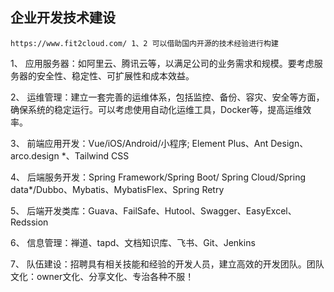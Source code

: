 ## 企业开发技术建设

``
https://www.fit2cloud.com/ 1、2 可以借助国内开源的技术经验进行构建
``

1、 应用服务器：如阿里云、腾讯云等，以满足公司的业务需求和规模。要考虑服务器的安全性、稳定性、可扩展性和成本效益。

2、 运维管理：建立一套完善的运维体系，包括监控、备份、容灾、安全等方面，确保系统的稳定运行。可以考虑使用自动化运维工具，Docker等，提高运维效率。

3、 前端应用开发：Vue/iOS/Android/小程序; Element Plus、Ant Design、arco.design *、Tailwind CSS

4、 后端服务开发：Spring Framework/Spring Boot/ Spring Cloud/Spring data*/Dubbo、Mybatis、MybatisFlex、Spring Retry

5、 后端开发类库：Guava、FailSafe、Hutool、Swagger、EasyExcel、Redssion

6、 信息管理：禅道、tapd、文档知识库、飞书、Git、Jenkins

7、 队伍建设：招聘具有相关技能和经验的开发人员，建立高效的开发团队。团队文化：owner文化、分享文化、专治各种不服！
